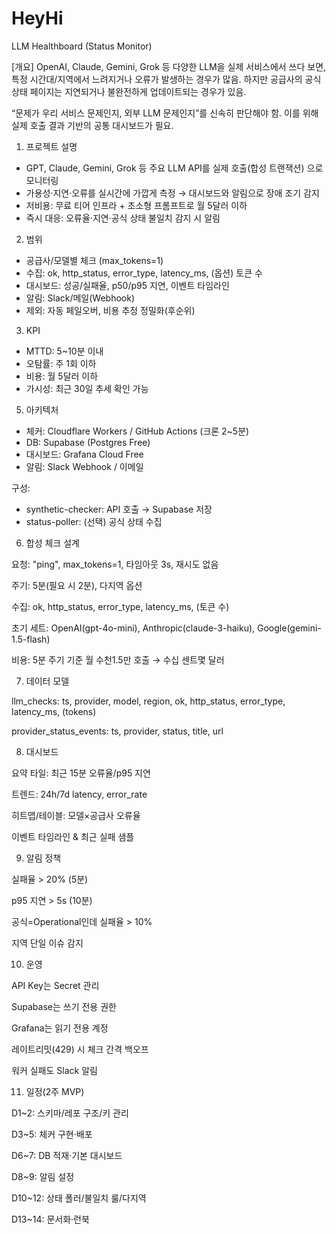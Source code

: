 # HeyHi
LLM Healthboard (Status Monitor)

[개요]
OpenAI, Claude, Gemini, Grok 등 다양한 LLM을 실제 서비스에서 쓰다 보면, 특정 시간대/지역에서 느려지거나 오류가 발생하는 경우가 많음. 하지만 공급사의 공식 상태 페이지는 지연되거나 불완전하게 업데이트되는 경우가 있음. 

“문제가 우리 서비스 문제인지, 외부 LLM 문제인지”를 신속히 판단해야 함. 이를 위해 실제 호출 결과 기반의 공통 대시보드가 필요.

1. 프로젝트 설명

- GPT, Claude, Gemini, Grok 등 주요 LLM API를 실제 호출(합성 트랜잭션) 으로 모니터링
- 가용성·지연·오류를 실시간에 가깝게 측정 → 대시보드와 알림으로 장애 조기 감지
- 저비용: 무료 티어 인프라 + 초소형 프롬프트로 월 5달러 이하
- 즉시 대응: 오류율·지연·공식 상태 불일치 감지 시 알림

2. 범위

- 공급사/모델별 체크 (max_tokens=1)
- 수집: ok, http_status, error_type, latency_ms, (옵션) 토큰 수
- 대시보드: 성공/실패율, p50/p95 지연, 이벤트 타임라인
- 알림: Slack/메일(Webhook)
- 제외: 자동 페일오버, 비용 추정 정밀화(후순위)

3. KPI

- MTTD: 5~10분 이내
- 오탐률: 주 1회 이하
- 비용: 월 5달러 이하
- 가시성: 최근 30일 추세 확인 가능

5. 아키텍처

- 체커: Cloudflare Workers / GitHub Actions (크론 2~5분)
- DB: Supabase (Postgres Free)
- 대시보드: Grafana Cloud Free
- 알림: Slack Webhook / 이메일

구성:

- synthetic-checker: API 호출 → Supabase 저장
- status-poller: (선택) 공식 상태 수집

6. 합성 체크 설계

요청: "ping", max_tokens=1, 타임아웃 3s, 재시도 없음

주기: 5분(필요 시 2분), 다지역 옵션

수집: ok, http_status, error_type, latency_ms, (토큰 수)

초기 세트: OpenAI(gpt-4o-mini), Anthropic(claude-3-haiku), Google(gemini-1.5-flash)

비용: 5분 주기 기준 월 수천1.5만 호출 → 수십 센트몇 달러

7. 데이터 모델

llm_checks: ts, provider, model, region, ok, http_status, error_type, latency_ms, (tokens)

provider_status_events: ts, provider, status, title, url

8. 대시보드

요약 타일: 최근 15분 오류율/p95 지연

트렌드: 24h/7d latency, error_rate

히트맵/테이블: 모델×공급사 오류율

이벤트 타임라인 & 최근 실패 샘플

9. 알림 정책

실패율 > 20% (5분)

p95 지연 > 5s (10분)

공식=Operational인데 실패율 > 10%

지역 단일 이슈 감지

10. 운영

API Key는 Secret 관리

Supabase는 쓰기 전용 권한

Grafana는 읽기 전용 계정

레이트리밋(429) 시 체크 간격 백오프

워커 실패도 Slack 알림

11. 일정(2주 MVP)

D1~2: 스키마/레포 구조/키 관리

D3~5: 체커 구현·배포

D6~7: DB 적재·기본 대시보드

D8~9: 알림 설정

D10~12: 상태 폴러/불일치 룰/다지역

D13~14: 문서화·런북